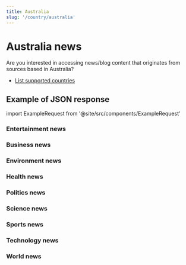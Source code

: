 ```yaml
---
title: Australia
slug: '/country/australia'
---
```


# Australia news

Are you interested in accessing news/blog content that originates from sources based in Australia?

- [List supported countries](/get-articles/countries)

## Example of JSON response

import ExampleRequest from '@site/src/components/ExampleRequest'

### Entertainment news
<ExampleRequest url="https://api.apitube.io/v1/news/articles-demo?limit=2&category=news/Arts_and_Entertainment&country=au"></ExampleRequest>

### Business news
<ExampleRequest url="https://api.apitube.io/v1/news/articles-demo?limit=2&category=news/Business&country=au"></ExampleRequest>

### Environment news
<ExampleRequest url="https://api.apitube.io/v1/news/articles-demo?limit=2&category=news/Environment&country=au"></ExampleRequest>

### Health news
<ExampleRequest url="https://api.apitube.io/v1/news/articles-demo?limit=2&category=news/Health&country=au"></ExampleRequest>

### Politics news
<ExampleRequest url="https://api.apitube.io/v1/news/articles-demo?limit=2&category=news/Politics&country=au"></ExampleRequest>

### Science news
<ExampleRequest url="https://api.apitube.io/v1/news/articles-demo?limit=2&category=news/Science&country=au"></ExampleRequest>

### Sports news
<ExampleRequest url="https://api.apitube.io/v1/news/articles-demo?limit=2&category=news/Sports&country=au"></ExampleRequest>

### Technology news
<ExampleRequest url="https://api.apitube.io/v1/news/articles-demo?limit=2&category=news/Technology&country=au"></ExampleRequest>

### World news
<ExampleRequest url="https://api.apitube.io/v1/news/articles-demo?limit=2&category=news/World&country=au"></ExampleRequest>

